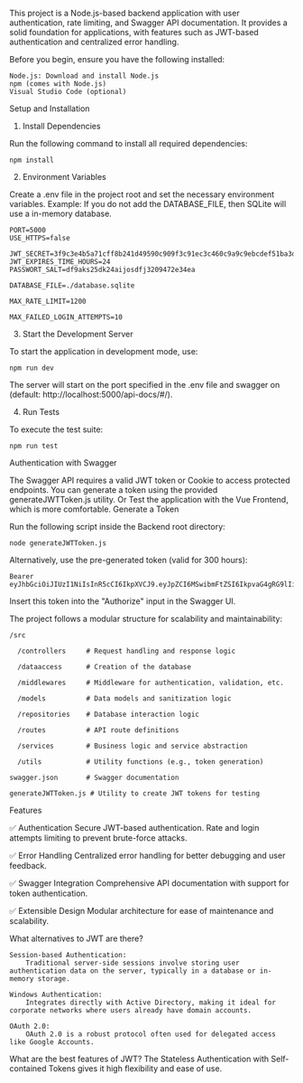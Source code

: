 This project is a Node.js-based backend application with user authentication, rate limiting, and Swagger API documentation. It provides a solid foundation for applications, with features such as JWT-based authentication and centralized error handling.

Before you begin, ensure you have the following installed:

    Node.js: Download and install Node.js
    npm (comes with Node.js)
    Visual Studio Code (optional)

Setup and Installation
1. Install Dependencies

Run the following command to install all required dependencies:
```
npm install
```

2. Environment Variables

Create a .env file in the project root and set the necessary environment variables. Example:
If you do not add the DATABASE_FILE, then SQLite will use a in-memory database.

```
PORT=5000
USE_HTTPS=false

JWT_SECRET=3f9c3e4b5a71cff8b241d49590c909f3c91ec3c460c9a9c9ebcdef51ba3d241e
JWT_EXPIRES_TIME_HOURS=24 
PASSWORT_SALT=df9aks25dk24aijosdfj3209472e34ea

DATABASE_FILE=./database.sqlite

MAX_RATE_LIMIT=1200

MAX_FAILED_LOGIN_ATTEMPTS=10
```

3. Start the Development Server

To start the application in development mode, use:
```
npm run dev
```
The server will start on the port specified in the .env file and swagger on (default: http://localhost:5000/api-docs/#/).

4. Run Tests

To execute the test suite:
```
npm run test
```

Authentication with Swagger 

The Swagger API requires a valid JWT token or Cookie to access protected endpoints. You can generate a token using the provided generateJWTToken.js utility.
Or Test the application with the Vue Frontend, which is more comfortable.
Generate a Token

Run the following script inside the Backend root directory:
```
node generateJWTToken.js
```

Alternatively, use the pre-generated token (valid for 300 hours):
```
Bearer eyJhbGciOiJIUzI1NiIsInR5cCI6IkpXVCJ9.eyJpZCI6MSwibmFtZSI6IkpvaG4gRG9lIiwicm9sZSI6InVzZXIiLCJpYXQiOjE3MzI2MzY0MjQsImV4cCI6MTczMzcxNjQyNH0.DD7mlvDqk_12O3tSXuyxX8Ib8ZuQpPAejP_SPqT2lkk
```
Insert this token into the "Authorize" input in the Swagger UI.



The project follows a modular structure for scalability and maintainability:

    /src
  
      /controllers     # Request handling and response logic

      /dataaccess      # Creation of the database

      /middlewares     # Middleware for authentication, validation, etc.

      /models          # Data models and sanitization logic

      /repositories    # Database interaction logic

      /routes          # API route definitions

      /services        # Business logic and service abstraction

      /utils           # Utility functions (e.g., token generation)

    swagger.json       # Swagger documentation
    
    generateJWTToken.js # Utility to create JWT tokens for testing



Features

✅ Authentication
    Secure JWT-based authentication.
    Rate and login attempts limiting to prevent brute-force attacks.

✅ Error Handling
    Centralized error handling for better debugging and user feedback.

✅ Swagger Integration
    Comprehensive API documentation with support for token authentication.

✅ Extensible Design
    Modular architecture for ease of maintenance and scalability.



What alternatives to JWT are there?
    
    Session-based Authentication:
        Traditional server-side sessions involve storing user authentication data on the server, typically in a database or in-memory storage.
    
    Windows Authentication: 
        Integrates directly with Active Directory, making it ideal for corporate networks where users already have domain accounts.
    
    OAuth 2.0:
        OAuth 2.0 is a robust protocol often used for delegated access like Google Accounts.

What are the best features of JWT?
    The Stateless Authentication with Self-contained Tokens gives it high flexibility and ease of use.
